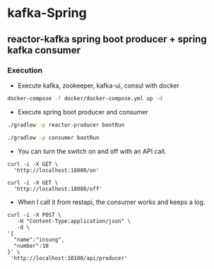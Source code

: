 # kafka-Spring

## reactor-kafka spring boot producer + spring kafka consumer

### Execution

* Execute kafka, zookeeper, kafka-ui, consul with docker

```bash
docker-compose -f docker/docker-compose.yml up -d
```

* Execute spring boot producer and consumer

```bash
./gradlew -p reactor-producer bootRun
```

```bash
./gradlew -p consumer bootRun
```

* You can turn the switch on and off with an API call.

```
curl -i -X GET \
  'http://localhost:18080/on'

```

```
curl -i -X GET \
  'http://localhost:18080/off'

```

* When I call it from restapi, the consumer works and keeps a log.
```
curl -i -X POST \
   -H "Content-Type:application/json" \
   -d \
'{
  "name":"insung",
  "number":10
}' \
 'http://localhost:10100/api/producer'

```